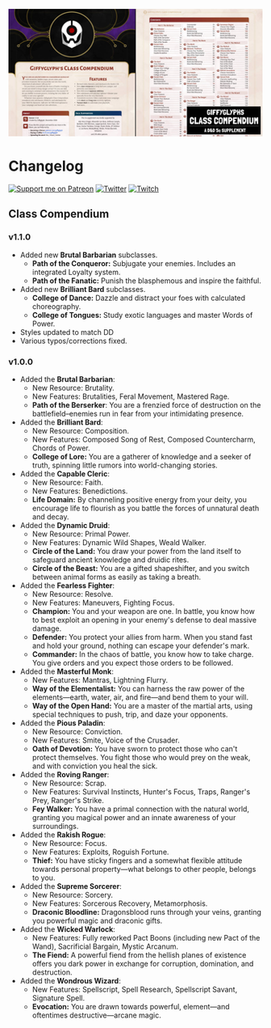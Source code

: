 ![Class Compendium Social Banner](./img/class-compendium-banner.jpg)

# Changelog

[![Support me on Patreon](https://img.shields.io/endpoint.svg?url=https%3A%2F%2Fshieldsio-patreon.vercel.app%2Fapi%3Fusername%3Dgiffyglyph%26type%3Dpatrons&style=flat-square)](https://patreon.com/giffyglyph)
[![Twitter](https://img.shields.io/twitter/follow/giffyglyph?color=%231DA1F2&style=flat-square)](http://twitter.com/giffyglyph)
[![Twitch](https://img.shields.io/twitch/status/giffyglyph?color=%23a45ee5&style=flat-square)](http://twitch.tv/giffyglyph)

## Class Compendium

### v1.1.0

* Added new **Brutal Barbarian** subclasses.
    * **Path of the Conqueror:** Subjugate your enemies. Includes an integrated Loyalty system.
    * **Path of the Fanatic:** Punish the blasphemous and inspire the faithful.
* Added new **Brilliant Bard** subclasses.
    * **College of Dance:** Dazzle and distract your foes with calculated choreography.
    * **College of Tongues:** Study exotic languages and master Words of Power.
* Styles updated to match DD
* Various typos/corrections fixed.

### v1.0.0

* Added the **Brutal Barbarian**:
    * New Resource: Brutality.
    * New Features: Brutalities, Feral Movement, Mastered Rage.
    * **Path of the Berserker**: You are a frenzied force of destruction on the battlefield–enemies run in fear from your intimidating presence.
* Added the **Brilliant Bard**:
    * New Resource: Composition.
    * New Features: Composed Song of Rest, Composed Countercharm, Chords of Power.
    * **College of Lore:** You are a gatherer of knowledge and a seeker of truth, spinning little rumors into world-changing stories.
* Added the **Capable Cleric**:
    * New Resource: Faith.
    * New Features: Benedictions.
    * **Life Domain:** By channeling positive energy from your deity, you encourage life to flourish as you battle the forces of unnatural death and decay.
* Added the **Dynamic Druid**:
    * New Resource: Primal Power.
    * New Features: Dynamic Wild Shapes, Weald Walker.
    * **Circle of the Land:** You draw your power from the land itself to safeguard ancient knowledge and druidic rites.
    * **Circle of the Beast:** You are a gifted shapeshifter, and you switch between animal forms as easily as taking a breath.
* Added the **Fearless Fighter**:
    * New Resource: Resolve.
    * New Features: Maneuvers, Fighting Focus.
    * **Champion:** You and your weapon are one. In battle, you know how to best exploit an opening in your enemy's defense to deal massive damage.
    * **Defender:** You protect your allies from harm. When you stand fast and hold your ground, nothing can escape your defender's mark.
    * **Commander:** In the chaos of battle, you know how to take charge. You give orders and you expect those orders to be followed.
* Added the **Masterful Monk**:
    * New Features: Mantras, Lightning Flurry.
    * **Way of the Elementalist:** You can harness the raw power of the elements—earth, water, air, and fire—and bend them to your will.
    * **Way of the Open Hand:** You are a master of the martial arts, using special techniques to push, trip, and daze your opponents.
* Added the **Pious Paladin**:
    * New Resource: Conviction.
    * New Features: Smite, Voice of the Crusader.
    * **Oath of Devotion:** You have sworn to protect those who can't protect themselves. You fight those who would prey on the weak, and with conviction you heal the sick.
* Added the **Roving Ranger**:
    * New Resource: Scrap.
    * New Features: Survival Instincts, Hunter's Focus, Traps, Ranger's Prey, Ranger's Strike.
    * **Fey Walker:** You have a primal connection with the natural world, granting you magical power and an innate awareness of your surroundings.
* Added the **Rakish Rogue**:
    * New Resource: Focus.
    * New Features: Exploits, Roguish Fortune.
    * **Thief:** You have sticky fingers and a somewhat flexible attitude towards personal property—what belongs to other people, belongs to you.
* Added the **Supreme Sorcerer**:
    * New Resource: Sorcery.
    * New Features: Sorcerous Recovery, Metamorphosis.
    * **Draconic Bloodline:** Dragonsblood runs through your veins, granting you powerful magic and draconic gifts.
* Added the **Wicked Warlock**:
    * New Features: Fully reworked Pact Boons (including new Pact of the Wand), Sacrificial Bargain, Mystic Arcanum.
    * **The Fiend:** A powerful fiend from the hellish planes of existence offers you dark power in exchange for corruption, domination, and destruction.
* Added the **Wondrous Wizard**:
    * New Features: Spellscript, Spell Research, Spellscript Savant, Signature Spell.
    * **Evocation:** You are drawn towards powerful, element—and oftentimes destructive—arcane magic.
